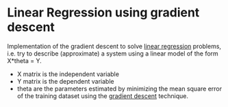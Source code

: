 # Linear Regression using gradient descent
Implementation of the gradient descent to solve [linear regression](https://en.wikipedia.org/wiki/Linear_regression) problems, 
i.e. try to describe (approximate) a system using a linear model of the form X*theta = Y.
- X matrix is the independent variable
- Y matrix is the dependent variable 
- theta are the parameters estimated by minimizing the mean square error of the training dataset using the [gradient descent](https://en.wikipedia.org/wiki/Gradient_descent) technique.
